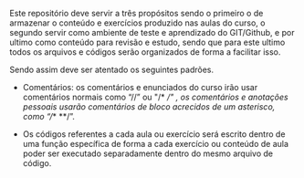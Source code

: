 Este repositório deve servir a três propósitos sendo o primeiro o de armazenar o conteúdo e exercícios produzido nas aulas do curso, o segundo servir como  ambiente de teste e aprendizado do GIT/Github, e por ultimo como conteúdo para revisão e estudo, sendo que para este ultimo todos os arquivos e códigos  serão organizados de forma a facilitar isso.

Sendo assim deve ser atentado os seguintes padrões. 

- Comentários: os comentários e enunciados do curso irão usar comentários normais como “//” ou "/*  */" , os comentários e anotações pessoais usarão comentários de bloco acrecidos de um asterisco, como “/** **/”.

- Os códigos referentes a cada aula ou exercício será escrito dentro de uma função específica de forma a cada exercício ou conteúdo de aula poder ser executado separadamente dentro do mesmo arquivo de código.

